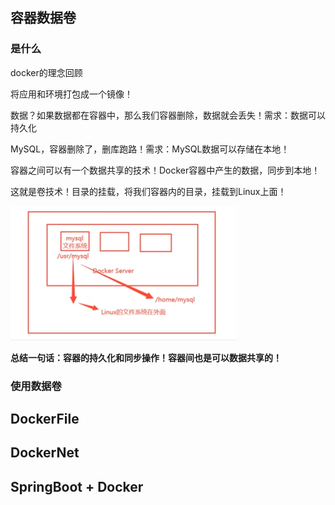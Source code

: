 ## 容器数据卷

### 是什么

docker的理念回顾

将应用和环境打包成一个镜像！

数据？如果数据都在容器中，那么我们容器删除，数据就会丢失！需求：数据可以持久化

MySQL，容器删除了，删库跑路！需求：MySQL数据可以存储在本地！

容器之间可以有一个数据共享的技术！Docker容器中产生的数据，同步到本地！

这就是卷技术！目录的挂载，将我们容器内的目录，挂载到Linux上面！

![image-20210822170004450](./assets/image-20210822170004450.png)

**总结一句话：容器的持久化和同步操作！容器间也是可以数据共享的！**

### 使用数据卷









## DockerFile





## DockerNet





## SpringBoot + Docker
